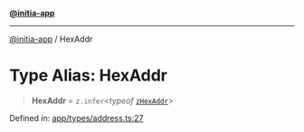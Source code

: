 [**@initia-app**](../types.md)

***

[@initia-app](../types.md) / HexAddr

# Type Alias: HexAddr

> **HexAddr** = `z.infer`\<*typeof* [`zHexAddr`](../variables/zHexAddr.md)\>

Defined in: [app/types/address.ts:27](https://github.com/hanwong/app-v2/blob/b6cc29462bca0bededdcec342d091f91e17e428a/app/types/address.ts#L27)

